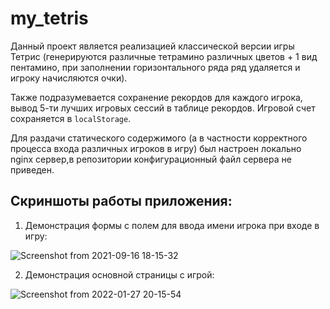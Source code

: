 # my_tetris

Данный проект является реализацией классической версии игры Тетрис (генерируются различные тетрамино различных цветов + 1 вид пентамино, при заполнении горизонтального ряда ряд удаляется и игроку начисляются очки). 

Также подразумевается сохранение рекордов для каждого игрока, вывод 5-ти лучших игровых сессий в таблице рекордов. Игровой счет сохраняется в `localStorage`.

Для раздачи статического содержимого (а в частности корректного процесса входа различных игроков в игру) был настроен локально nginx сервер,в репозитории конфигурационный файл сервера не приведен.

## Скриншоты работы приложения:

1. Демонстрация формы с полем для ввода имени игрока при входе в игру:

![Screenshot from 2021-09-16 18-15-32](https://user-images.githubusercontent.com/54899277/151376568-804b42bd-d417-4691-be46-e21ae544c1d6.png)

2. Демонстрация основной страницы с игрой:

![Screenshot from 2022-01-27 20-15-54](https://user-images.githubusercontent.com/54899277/151376723-06a7321d-5d17-4f5c-83c4-d86bb181867f.png)
